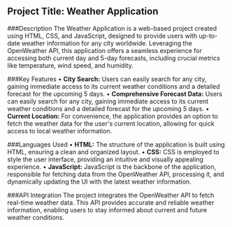 ## Project Title: Weather Application

###Description
The Weather Application is a web-based project created using HTML, CSS, and JavaScript, designed to provide users with up-to-date weather information for any city worldwide. Leveraging the OpenWeather API, this application offers a seamless experience for accessing both current day and 5-day forecasts, including crucial metrics like temperature, wind speed, and humidity.

###Key Features
• **City Search:** Users can easily search for any city, gaining immediate access to its current weather conditions and a detailed forecast for the upcoming 5 days.
• **Comprehensive Forecast Data:** Users can easily search for any city, gaining immediate access to its current weather conditions and a detailed forecast for the upcoming 5 days.
• **Current Location:** For convenience, the application provides an option to fetch the weather data for the user's current location, allowing for quick access to local weather information.

###Languages Used
• **HTML:** The structure of the application is built using HTML, ensuring a clean and organized layout.
• **CSS:** CSS is employed to style the user interface, providing an intuitive and visually appealing experience.
• **JavaScript:** JavaScript is the backbone of the application, responsible for fetching data from the OpenWeather API, processing it, and dynamically updating the UI with the latest weather information.

###API Integration
The project integrates the OpenWeather API to fetch real-time weather data. This API provides accurate and reliable weather information, enabling users to stay informed about current and future weather conditions.
